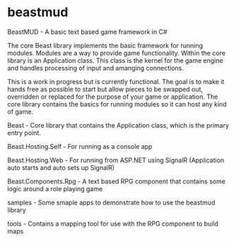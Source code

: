 beastmud
========

BeastMUD - A basic text based game framework in C#

The core Beast library implements the basic framework for running modules. Modules are a way to provide game functionality. Within the core library is an Application class. This class is the kernel for the game engine and handles processing of input and amanging connections.

This is a work in progress but is currently functional. The goal is to make it hands free as possible to start but allow pieces to be swapped out, overridden or replaced for the purpose of your game or application. The core library contains the basics for running modules so it can host any kind of game.




Beast - Core library that contains the Application class, which is the primary entry point.

Beast.Hosting.Self - For running as a console app

Beast.Hosting.Web - For running from ASP.NET using SignalR (Application auto starts and auto sets up SignalR)

Beast.Components.Rpg - A text based RPG component that contains some logic around a role playing game

samples - Some smaple apps to demonstrate how to use the beastmud library

tools - Contains a mapping tool for use with the RPG component to build maps
